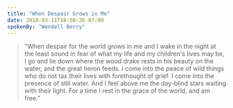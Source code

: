 ```yaml
---
title: "When Despair Grows in Me"
date: 2018-03-11T16:58:26-07:00
spokenBy: "Wendell Berry"
---
```


> "When despair for the world grows in me and I wake in the night at the least sound in fear of what my life and my children's lives may be, I go and lie down where the wood drake rests in his beauty on the water, and the great heron feeds. I come into the peace of wild things who do not tax their lives with forethought of grief. I come into the presence of still water. And I feel above me the day-blind stars waiting with their light. For a time I rest in the grace of the world, and am free."
